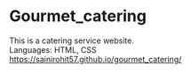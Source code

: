 # Gourmet_catering
This is a catering service website.
<br>
Languages: HTML, CSS
<br>
https://sainirohit57.github.io/gourmet_catering/

